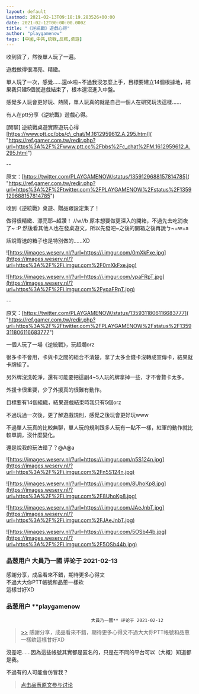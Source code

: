```yaml
---
layout: default
Lastmod: 2021-02-13T09:18:19.283526+00:00
date: 2021-02-12T00:00:00.000Z
title: "《逆統戰》遊戲心得"
author: "playgamenow"
tags: [中國,中共,統戰,反賊,桌遊]
---
```


收到貨了，然後單人玩了一遍。  
  
遊戲做得很漂亮、精緻。  
  
單人玩了一次，感覺......還ok啦~不過我沒怎麼上手，目標要建立14個根據地，結果我只建5個就遊戲結束了，根本還沒進入中盤。  
  
感覺多人玩會更好玩、熱鬧，單人玩真的就是自己一個人在研究玩法這樣......  
  
有人在ptt分享《逆統戰》遊戲心得。  
  
\[閒聊\] 逆統戰桌遊實際遊玩心得  
[https://www.ptt.cc/bbs/c\_chat/M.1612959612.A.295.html]( "https://ref.gamer.com.tw/redir.php?url=https%3A%2F%2Fwww.ptt.cc%2Fbbs%2Fc_chat%2FM.1612959612.A.295.html")  
  
\--  
  
原文：[https://twitter.com/PLAYGAMENOW/status/1359129688157814785]( "https://ref.gamer.com.tw/redir.php?url=https%3A%2F%2Ftwitter.com%2FPLAYGAMENOW%2Fstatus%2F1359129688157814785")  
  
收到《逆統戰》桌遊、贈品跟設定集了！  
  
做得很精緻、漂亮耶~超讚！ //w//b 原本想要做更深入的開箱，不過先去吃消夜了~ :P 然後看其他人也在發桌遊文，所以先發吧~之後的開箱之後再說ㄅ~=w=a  
  
話說寄送的箱子也是特別做的......XD  
  
![https://images.weserv.nl/?url=https://i.imgur.com/0mXkFxe.jpg](https://images.weserv.nl/?url=https%3A%2F%2Fi.imgur.com%2F0mXkFxe.jpg)  
  
![https://images.weserv.nl/?url=https://i.imgur.com/ypaFRpT.jpg](https://images.weserv.nl/?url=https%3A%2F%2Fi.imgur.com%2FypaFRpT.jpg)  
  
\--  
  
原文：[https://twitter.com/PLAYGAMENOW/status/1359311806116683777]( "https://ref.gamer.com.tw/redir.php?url=https%3A%2F%2Ftwitter.com%2FPLAYGAMENOW%2Fstatus%2F1359311806116683777")  
  
一個人玩了一場《逆統戰》，玩超爛orz  
  
很多卡不會用，卡與卡之間的組合不清楚，拿了太多金錢卡沒轉成宣傳卡，結果就卡牌組了。  
  
另外牌沒洗乾淨，還有可能要把這副4~5人玩的牌拿掉一些，才不會贅卡太多。  
  
外援卡很重要，少了外援真的很難有動作。  
  
目標要有14個組織，結果遊戲結束時我只有5個orz  
  
不過玩過一次後，更了解遊戲規則，感覺之後玩會更好玩www  
  
不過單人玩真的比較無聊，單人玩的規則跟多人玩有一點不一樣，紅軍的動作就比較單調，沒什麼變化。  
  
還是說我的玩法錯了？@A@a  
  
![https://images.weserv.nl/?url=https://i.imgur.com/n5S124n.jpg](https://images.weserv.nl/?url=https%3A%2F%2Fi.imgur.com%2Fn5S124n.jpg)  
  
![https://images.weserv.nl/?url=https://i.imgur.com/8UhoKp8.jpg](https://images.weserv.nl/?url=https%3A%2F%2Fi.imgur.com%2F8UhoKp8.jpg)  
  
![https://images.weserv.nl/?url=https://i.imgur.com/JAeJnbT.jpg](https://images.weserv.nl/?url=https%3A%2F%2Fi.imgur.com%2FJAeJnbT.jpg)  
  
![https://images.weserv.nl/?url=https://i.imgur.com/5OSb44b.jpg](https://images.weserv.nl/?url=https%3A%2F%2Fi.imgur.com%2F5OSb44b.jpg)

            
### 品葱用户 **大員乃一國** 评论于 2021-02-13
        
感謝分享，成品看來不錯，期待更多心得文  
不過大大你PTT帳號和品蔥一樣欸  
這樣甘好XD
        


            
### 品葱用户 **playgamenow				
									大員乃一國** 评论于 2021-02-12
        
> [\>>]( "/article/item_id-600814#") 感謝分享，成品看來不錯，期待更多心得文不過大大你PTT帳號和品蔥一樣欸這樣甘好XD

  
  
沒差吧......因為這些帳號其實都是匿名的，只是在不同的平台可以（大概）知道都是我。  
  
不過有的人可能會仿冒我？
        






> [点击品葱原文参与讨论](https://pincong.rocks/article/29547)

